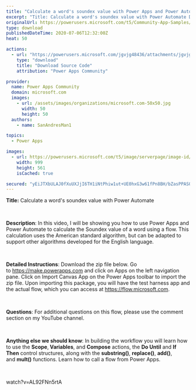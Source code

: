 ```yaml
---
title: "Calculate a word's soundex value with Power Apps and Power Automate"
excerpt: "Title: Calculate a word's soundex value with Power Automate Description : In this video, I will be showing you how to use Power Apps and Power"
originalUrl: https://powerusers.microsoft.com/t5/Community-App-Samples/Calculate-a-word-s-soundex-value-with-Power-Apps-and-Power/td-p/616853
type: download
publishedDateTime: 2020-07-06T12:32:00Z
heat: 50

actions:
  - url: "https://powerusers.microsoft.com/jgvjg48436/attachments/jgvjg48436/AppFeedbackGallery/562/1/Soundex%20Calc.msapp"
    type: "download"
    title: "Download Source Code"
    attribution: "Power Apps Community"

provider:
  name: Power Apps Community
  domain: microsoft.com
  images:
    - url: /assets/images/organizations/microsoft.com-50x50.jpg
      width: 50
      height: 50
  authors:
    - name: SanAndresMan1

topics:
  - Power Apps

images:
  - url: https://powerusers.microsoft.com/t5/image/serverpage/image-id/157963i1E9913BBB5BBBFAA/image-size/large?v=1.0&px=999
    width: 999
    height: 561
    isCached: true

secured: "yEiJTXbULAJ0fXuUXJjI6TH1iNtPhiw1ut+UE0hxG3w61fPn8BH/bZasPPASQppqzLpAH1m2cyKpPKRpjsqir8+22z0VgRYhtUS4xS7lDrXZasXyrpZ9ppTdbi/KXEkF6aBHr5xdu00NK2eMDr9ntjqL55mqjPCfAKeGEArfYD+tD2W9HCUUugtB2LaHwlIR6sa+ks8ZhGg0c6n5pLdNHTvx3uc3rcjpKAEdgfCxLxXdzEXpYS6KwgUUcqwApgi++Dg4Gq2irBiW2Z8roJ75EC57uLNs6nHumlfkgZBfBdIInjGCSp3eHMeLy/Cm3OJQ/qS4U33Zzm0AyEcM/AyU18PKouwz7t+a/7pgLui+TzHxLnRuM5npCIfGfzIrbmoHPRZCszwSiVJETeiDYdQ7Dw==;kbKCCW01NvIQ2YZZv4z0ZQ=="
---
```

<p><strong>Title:</strong><span>&nbsp;</span>Calculate a word's soundex value with Power Automate</p><p>&nbsp;</p><p><strong>Description</strong>:<span>&nbsp;</span><span>In this video, I will be showing you how to use Power Apps and Power Automate to calculate the Soundex value of a word using a flow. This calculation uses the American standard algorithm, but can be adapted to support other algorithms developed for the English language</span><span>.</span></p><p>&nbsp;</p><p><strong>Detailed Instructions</strong>: Download the zip file below. Go to<span>&nbsp;</span><a href="https://make.powerapps.com/" target="_blank" rel="nofollow noopener noreferrer noopener noreferrer">https://make.powerapps.com</a>&nbsp;and click on Apps on the left navigation pane. Click on Import Canvas App on the Power Apps toolbar to import the zip file. Upon importing this package, you will have the test harness app and the actual flow, which you can access at<span>&nbsp;</span><a href="https://flow.microsoft.com/" target="_blank" rel="nofollow noopener noreferrer noopener noreferrer">https://flow.microsoft.com</a>.&nbsp;&nbsp;</p><p>&nbsp;</p><p><strong>Questions</strong>: For additional questions on this flow, please use the comment section on my YouTube channel.</p><p>&nbsp;</p><p><strong>Anything else we should know</strong>:<span>&nbsp;</span><span>In building the workflow you will learn how to use the&nbsp;<strong>Scope</strong>,<strong>&nbsp;Variables</strong>, and&nbsp;<strong>Compose</strong>&nbsp;actions, the&nbsp;<strong>Do Until</strong>&nbsp;and&nbsp;<strong>If Then</strong>&nbsp;control structures, along with the&nbsp;<strong>substring()</strong>,&nbsp;<strong>replace()</strong>,&nbsp;<strong>add()</strong>, and&nbsp;<strong>mult()</strong>&nbsp;functions. Learn how to call a flow from Power Apps.</span></p><p>&nbsp;</p><p><span class="videoUrl hidden">watch?v=AL92FNn5rtA</span></p>

